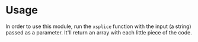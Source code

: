# Usage

In order to use this module, run the `xsplice` function with the input (a string) passed as a parameter.
It'll return an array with each little piece of the code.
